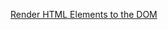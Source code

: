 [Render HTML Elements to the DOM](https://www.freecodecamp.org/learn/front-end-development-libraries/react/render-html-elements-to-the-dom)

